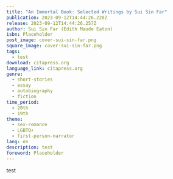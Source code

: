```yaml
---
title: "An Immortal Book: Selected Writings by Sui Sin Far"
publication: 2023-09-12T14:44:26.228Z
release: 2023-09-12T14:44:26.257Z
author: Sui Sin Far (Edith Maude Eaton)
isbn: Placeholder
post_image: cover-sui-sin-far.png
square_image: cover-sui-sin-far.png
tags:
  - test
download: citapress.org
language_link: citapress.org
genre:
  - short-stories
  - essay
  - autobiography
  - fiction
time_period:
  - 20th
  - 19th
theme:
  - sex-romance
  - LGBTQ+
  - first-person-narrator
lang: en
description: test
foreword: Placeholder
---
```

test